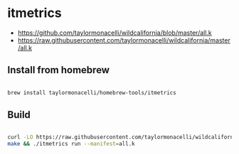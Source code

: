 # itmetrics

- https://github.com/taylormonacelli/wildcalifornia/blob/master/all.k
- https://raw.githubusercontent.com/taylormonacelli/wildcalifornia/master/all.k


## Install from homebrew


```bash

brew install taylormonacelli/homebrew-tools/itmetrics

```


## Build


```bash

curl -LO https://raw.githubusercontent.com/taylormonacelli/wildcalifornia/master/all.k
make && ./itmetrics run --manifest=all.k

```